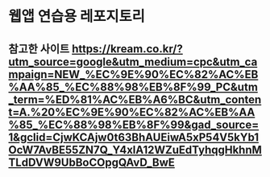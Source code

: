 # 웹앱 연습용 레포지토리
## 참고한 사이트 https://kream.co.kr/?utm_source=google&utm_medium=cpc&utm_campaign=NEW_%EC%9E%90%EC%82%AC%EB%AA%85_%EC%88%98%EB%8F%99_PC&utm_term=%ED%81%AC%EB%A6%BC&utm_content=A.%20%EC%9E%90%EC%82%AC%EB%AA%85_%EC%88%98%EB%8F%99&gad_source=1&gclid=CjwKCAjw0t63BhAUEiwA5xP54V5kYb1OcW7AvBE55ZN7Q_Y4xlA12WZuEdTyhqgHkhnMTLdDVW9UbBoCOpgQAvD_BwE
